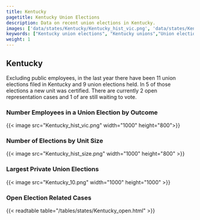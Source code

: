 ```yaml
---
title: Kentucky
pagetitle: Kentucky Union Elections
description: Data on recent union elections in Kentucky.
images: ['data/states/Kentucky/Kentucky_hist_vic.png', 'data/states/Kentucky/Kentucky_hist_size.png', 'data/states/Kentucky/Kentucky_10.png']
keywords: ["Kentucky union elections", "Kentucky unions","Union elections"]
weight: 1
---
```

##  Kentucky

Excluding public employees, in the last year there have been 11 union elections filed in Kentucky and 9 union elections held. In 5 of those elections a new unit was certified. There are currently 2 open representation cases and 1 of are still waiting to vote.

### Number Employees in a Union Election by Outcome
{{< image src="Kentucky_hist_vic.png" width="1000" height="800">}}

### Number of Elections by Unit Size
{{< image src="Kentucky_hist_size.png" width="1000" height="800" >}}

### Largest Private Union Elections
{{< image src="Kentucky_10.png" width="1000" height="1000"  >}}

### Open Election Related Cases
{{< readtable table="/tables/states/Kentucky_open.html" >}}

